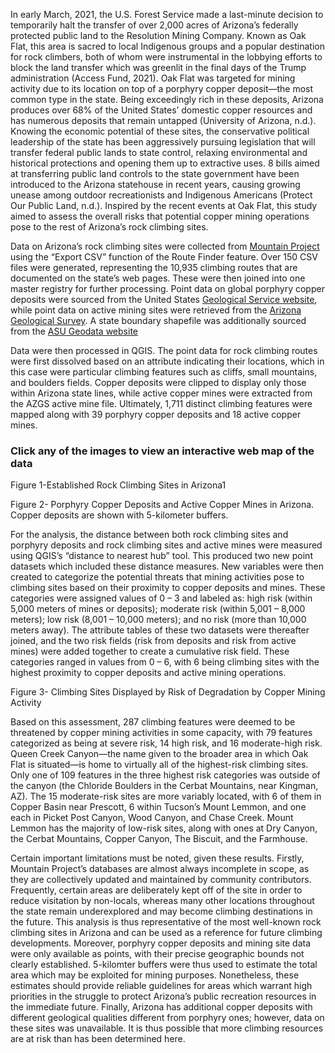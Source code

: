 
In early March, 2021, the U.S. Forest Service made a last-minute decision to temporarily halt the transfer of over 2,000 acres of Arizona’s federally protected public land to the Resolution Mining Company. Known as Oak Flat, this area is sacred to local Indigenous groups and a popular destination for rock climbers, both of whom were instrumental in the lobbying efforts to block the land transfer which was greenlit in the final days of the Trump administration (Access Fund, 2021). Oak Flat was targeted for mining activity due to its location on top of a porphyry copper deposit—the most common type in the state. Being exceedingly rich in these deposits, Arizona produces over 68% of the United States’ domestic copper resources and has numerous deposits that remain untapped (University of Arizona, n.d.). Knowing the economic potential of these sites, the conservative political leadership of the state has been aggressively pursuing legislation that will transfer federal public lands to state control, relaxing environmental and historical protections and opening them up to extractive uses. 8 bills aimed at transferring public land controls to the state government have been introduced to the Arizona statehouse in recent years, causing growing unease among outdoor recreationists and Indigenous Americans (Protect Our Public Land, n.d.). Inspired by the recent events at Oak Flat, this study aimed to assess the overall risks that potential copper mining operations pose to the rest of Arizona’s rock climbing sites.

Data on Arizona’s rock climbing sites were collected from [Mountain Project](https://www.mountainproject.com/) using the “Export CSV” function of the Route Finder feature. Over 150 CSV files were generated, representing the 10,935 climbing routes that are documented on the state’s web pages. These were then joined into one master registry for further processing. Point data on global porphyry copper deposits were sourced from the United States [Geological Service website](https://mrdata.usgs.gov/porcu/), while point data on active mining sites were retrieved from the [Arizona Geological Survey](http://repository.azgs.az.gov/facets/results/active%20mines). A state boundary shapefile was additionally sourced from the [ASU Geodata website](https://geodata-asu.hub.arcgis.com/datasets/arizona-state-boundary?geometry=-128.619%2C30.977%2C-95.242%2C37.335)

Data were then processed in QGIS. The point data for rock climbing routes were first dissolved based on an attribute indicating their locations, which in this case were particular climbing features such as cliffs, small mountains, and boulders fields. Copper deposits were clipped to display only those within Arizona state lines, while active copper mines were extracted from the AZGS active mine file. Ultimately, 1,711 distinct climbing features were mapped along with 39 porphyry copper deposits and 18 active copper mines. 

### Click any of the images to view an interactive web map of the data 

Figure 1-Established Rock Climbing Sites in Arizona1
 
Figure 2- Porphyry Copper Deposits and Active Copper Mines in Arizona. Copper deposits are shown with 5-kilometer buffers.

For the analysis, the distance between both rock climbing sites and porphyry deposits and rock climbing sites and active mines were measured using QGIS’s “distance to nearest hub” tool. This produced two new point datasets which included these distance measures. New variables were then created to categorize the potential threats that mining activities pose to climbing sites based on their proximity to copper deposits and mines. These categories were assigned values of 0 – 3 and labeled as: high risk (within 5,000 meters of mines or deposits); moderate risk (within 5,001 – 8,000 meters); low risk (8,001 – 10,000 meters); and no risk (more than 10,000 meters away). The attribute tables of these two datasets were thereafter joined, and the two risk fields (risk from deposits and risk from active mines) were added together to create a cumulative risk field. These categories ranged in values from 0 – 6, with 6 being climbing sites with the highest proximity to copper deposits and active mining operations.

 
Figure 3- Climbing Sites Displayed by Risk of Degradation by Copper Mining Activity

Based on this assessment, 287 climbing features were deemed to be threatened by copper mining activities in some capacity, with 79 features categorized as being at severe risk, 14 high risk, and 16 moderate-high risk. Queen Creek Canyon—the name given to the broader area in which Oak Flat is situated—is home to virtually all of the highest-risk climbing sites. Only one of 109 features in the three highest risk categories was outside of the canyon (the Chloride Boulders in the Cerbat Mountains, near Kingman, AZ). The 15 moderate-risk sites are more variably located, with 6 of them in Copper Basin near Prescott, 6 within Tucson’s Mount Lemmon, and one each in Picket Post Canyon, Wood Canyon, and Chase Creek. Mount Lemmon has the majority of low-risk sites, along with ones at Dry Canyon, the Cerbat Mountains, Copper Canyon, The Biscuit, and the Farmhouse.
	
Certain important limitations must be noted, given these results. Firstly, Mountain Project’s databases are almost always incomplete in scope, as they are collectively updated and maintained by community contributors. Frequently, certain areas are deliberately kept off of the site in order to reduce visitation by non-locals, whereas many other locations throughout the state remain underexplored and may become climbing destinations in the future. This analysis is thus representative of the most well-known rock climbing sites in Arizona and can be used as a reference for future climbing developments. Moreover, porphyry copper deposits and mining site data were only available as points, with their precise geographic bounds not clearly established. 5-kilomter buffers were thus used to estimate the total area which may be exploited for mining purposes. Nonetheless, these estimates should provide reliable guidelines for areas which warrant high priorities in the struggle to protect Arizona’s public recreation resources in the immediate future. Finally, Arizona has additional copper deposits with different geological qualities different from porphyry ones; however, data on these sites was unavailable. It is thus possible that more climbing resources are at risk than has been determined here.
